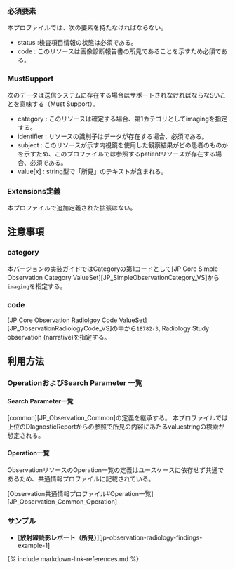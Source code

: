 ### 必須要素
本プロファイルでは、次の要素を持たなければならない。

 - status :検査項目情報の状態は必須である。
 - code : このリソースは画像診断報告書の所見であることを示すため必須である。

### MustSupport
次のデータは送信システムに存在する場合はサポートされなければならなSいことを意味する（Must Support）。

 - category : このリソースは確定する場合、第1カテゴリとしてimagingを指定する。
 - identifier : リソースの識別子はデータが存在する場合、必須である。
 - subject : このリソースが示す内視鏡を使用した観察結果がどの患者のものかを示すため、このプロファイルでは参照するpatientリソースが存在する場合、必須である。
 - value[x] : string型で「所見」のテキストが含まれる。

### Extensions定義

 本プロファイルで追加定義された拡張はない。

## 注意事項

### category

本バージョンの実装ガイドではCategoryの第1コードとして[JP Core Simple Observation Category ValueSet][JP_SimpleObservationCategory_VS]から`imaging`を指定する。

### code

[JP Core Observation Radiolgoy Code ValueSet][JP_ObservationRadiologyCode_VS]の中から`18782-3`, Radiology Study observation (narrative)を指定する。

## 利用方法

### OperationおよびSearch Parameter 一覧

#### Search Parameter一覧
[common][JP_Observation_Common]の定義を継承する。
本プロファイルでは上位のDIagnosticReportからの参照で所見の内容にあたるvaluestringの検索が想定される。

#### Operation一覧

ObservationリソースのOperation一覧の定義はユースケースに依存せず共通であるため、共通情報プロファイルに記載されている。

[Observation共通情報プロファイル#Operation一覧][JP_Observation_Common_Operation]

### サンプル

* [**放射線読影レポート（所見）**][jp-observation-radiology-findings-example-1]

{% include markdown-link-references.md %}

